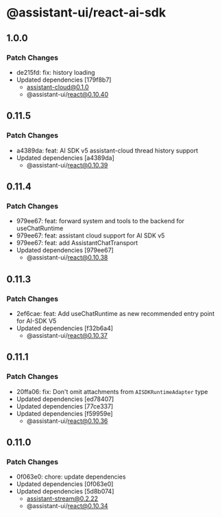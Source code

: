 # @assistant-ui/react-ai-sdk

## 1.0.0

### Patch Changes

- de215fd: fix: history loading
- Updated dependencies [179f8b7]
  - assistant-cloud@0.1.0
  - @assistant-ui/react@0.10.40

## 0.11.5

### Patch Changes

- a4389da: feat: AI SDK v5 assistant-cloud thread history support
- Updated dependencies [a4389da]
  - @assistant-ui/react@0.10.39

## 0.11.4

### Patch Changes

- 979ee67: feat: forward system and tools to the backend for useChatRuntime
- 979ee67: feat: assistant cloud support for AI SDK v5
- 979ee67: feat: add AssistantChatTransport
- Updated dependencies [979ee67]
  - @assistant-ui/react@0.10.38

## 0.11.3

### Patch Changes

- 2ef6cae: feat: Add useChatRuntime as new recommended entry point for AI-SDK V5
- Updated dependencies [f32b6a4]
  - @assistant-ui/react@0.10.37

## 0.11.1

### Patch Changes

- 20ffa06: fix: Don't omit attachments from `AISDKRuntimeAdapter` type
- Updated dependencies [ed78407]
- Updated dependencies [77ce337]
- Updated dependencies [f59959e]
  - @assistant-ui/react@0.10.36

## 0.11.0

### Patch Changes

- 0f063e0: chore: update dependencies
- Updated dependencies [0f063e0]
- Updated dependencies [5d8b074]
  - assistant-stream@0.2.22
  - @assistant-ui/react@0.10.34
